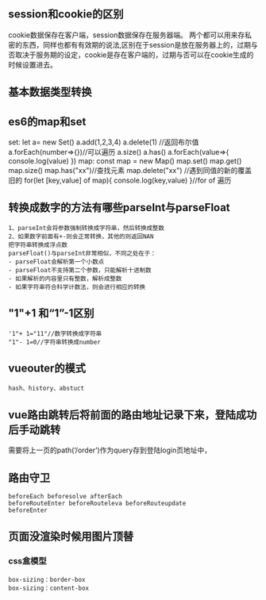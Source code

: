 ## session和cookie的区别
   cookie数据保存在客户端，session数据保存在服务器端。
   两个都可以用来存私密的东西，同样也都有有效期的说法,区别在于session是放在服务器上的，过期与否取决于服务期的设定，cookie是存在客户端的，过期与否可以在cookie生成的时候设置进去。 
## 基本数据类型转换

## es6的map和set
   set:
   let a= new Set()
   a.add(1,2,3,4)
   a.delete(1) //返回布尔值
   a.forEach(number=>{})//可以遍历
   a.size() 
   a.has()
   a.forEach(value=>{
            console.log(value)
        })
   map:
    const map = new Map()
    map.set()
    map.get()
    map.size()
    map.has("xx")//查找元素
    map.delete("xx")
    //遇到同值的新的覆盖旧的
    for(let [key,value] of map){
            console.log(key,value)
        }//for of 遍历
## 转换成数字的方法有哪些parseInt与parseFloat
    1、parseInt会将参数强制转换成字符串，然后转换成整数
    2、如果数字前面有+-则会正常转换，其他的则返回NAN
    把字符串转换成浮点数
    parseFloat()与parseInt非常相似，不同之处在于：
    - parseFloat会解析第一个小数点
    - parseFloat不支持第二个参数，只能解析十进制数
    - 如果解析的内容里只有整数，解析成整数
    - 如果字符串符合科学计数法，则会进行相应的转换
## "1"+1 和“1”-1区别
    '1"+ 1="11"//数字转换成字符串
    "1"- 1=0//字符串转换成number

## vueouter的模式
    hash、history、abstuct

## vue路由跳转后将前面的路由地址记录下来，登陆成功后手动跳转
   需要将上一页的path(‘/order’)作为query存到登陆login页地址中， 

## 路由守卫
    beforeEach beforesolve afterEach
    beforeRouteEnter beforeRouteleva beforeRouteupdate
    beforeEnter

## 页面没渲染时候用图片顶替

### css盒模型
    box-sizing：border-box 
    box-sizing：content-box
    